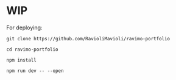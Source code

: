 # WIP

For deploying: <br />
```
git clone https://github.com/RavioliMavioli/ravimo-portfolio

cd ravimo-portfolio

npm install

npm run dev -- --open

```
